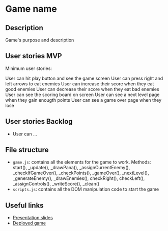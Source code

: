 # Game name

<!-- When you finish, add a nice screenshot of your game -->
<!--[<img src="./img/page.png">]()-->

## Description

Game's purpose and description

## User stories MVP

Minimum user stories:

User can hit play button and see the game screen
User can press right and left arrows to eat enemies
User can increase their score when they eat good enemies
User can decrease their score when they eat bad enemies
User can see the scoring board on screen
User can see a next level page when they gain enougth points
User can see a game over page when they lose

## User stories Backlog

- User can ...

## File structure

- <code>game.js</code>: contains all the elements for the game to work. Methods: start(), \_update(), _drawPana(), _assignCurrentEnemy(), _checkIfGameOver(), _checkPoints(), _gameOver(), _nextLevel(), _generateEnemy(), _drawEnemies(), checkRight(), checkLeft(), _assignControls(), _writeScore(), _clean()
- <code>scripts.js</code>: contains all the DOM manipulation code to start the game

## Useful links

<!-- When you finish, add these links and commit -->

- [Presentation slides]()
- [Deployed game]()
